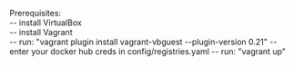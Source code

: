 Prerequisites: \
-- install VirtualBox \
-- install Vagrant \
-- run: "vagrant plugin install vagrant-vbguest --plugin-version 0.21"
-- enter your docker hub creds in config/registries.yaml
-- run: "vagrant up"